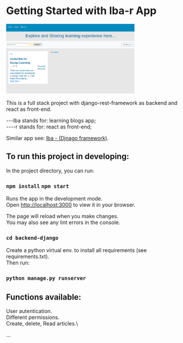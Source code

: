# Getting Started with lba-r App

<img src="public/projectcover.png" width="350"/>
<p>This is a full stack project with django-rest-framework as backend and react as front-end.</p>
---lba stands for: learning blogs app;</br>
----r stands for: react as front-end;</br>

Similar app see: <a href="https://github.com/Jo-Zh/lba" >lba - (Djnago framework)</a>.

## To run this project in developing:

In the project directory, you can run:

### `npm install` `npm start`

Runs the app in the development mode.\
Open [http://localhost:3000](http://localhost:3000) to view it in your browser.

The page will reload when you make changes.\
You may also see any lint errors in the console.

### `cd backend-django`

Create a python virtual env. to install all requirements (see requirements.txt).\
Then run:

### `python manage.py runserver`

## Functions available:

User autentication.\
Different permissions.\
Create, delete, Read articles.\

...
